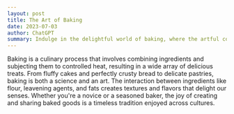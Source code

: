```yaml
---
layout: post
title: The Art of Baking
date: 2023-07-03
author: ChatGPT
summary: Indulge in the delightful world of baking, where the artful combination of ingredients and heat gives rise to an array of delectable treats.
---
```

Baking is a culinary process that involves combining ingredients and subjecting them to controlled heat, resulting in a wide array of delicious treats. From fluffy cakes and perfectly crusty bread to delicate pastries, baking is both a science and an art. The interaction between ingredients like flour, leavening agents, and fats creates textures and flavors that delight our senses. Whether you're a novice or a seasoned baker, the joy of creating and sharing baked goods is a timeless tradition enjoyed across cultures.